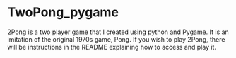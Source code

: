 # TwoPong_pygame
2Pong is a two player game that I created using python and Pygame. It is an imitation of the original 1970s game, Pong. If you wish to play 2Pong, there will be instructions in the README explaining how to access and play it. 
